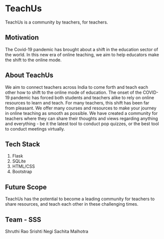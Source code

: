 # TeachUs
TeachUs is a community by teachers, for teachers.

## Motivation
The Covid-19 pandemic has brought about a shift in the education sector of the world. In this new era of online teaching, we aim to help educators make the shift to the online mode. 

## About TeachUs
We aim to connect teachers across India to come forth and teach each other how to shift to the online mode of education. The onset of the COVID-19 pandemic has forced both students and teachers alike to rely on online resources to learn and teach.
For many teachers, this shift has been far from pleasant.
We offer many courses and resources to make your journey in online teaching as smooth as possible. We have created a community for teachers where they can share their thoughts and views regarding anything and everything - be it the latest tool to conduct pop quizzes, or the best tool to conduct meetings virtually.

## Tech Stack
1. Flask
2. SQLite
3. HTML/CSS
4. Bootstrap

## Future Scope
TeachUs has the potential to become a leading community for teachers to share resources, and teach each other in these challenging times.

## Team - SSS
Shruthi Rao
Srishti Negi
Sachita Malhotra

